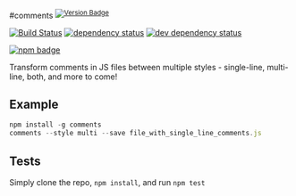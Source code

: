#comments <sup>[![Version Badge][2]][1]</sup>

[![Build Status][3]][4] [![dependency status][5]][6] [![dev dependency status][7]][8]

[![npm badge][9]][1]

Transform comments in JS files between multiple styles - single-line, multi-line, both, and more to come!

## Example

```js
npm install -g comments
comments --style multi --save file_with_single_line_comments.js
```

## Tests
Simply clone the repo, `npm install`, and run `npm test`

[1]: https://npmjs.org/package/comments
[2]: http://vb.teelaun.ch/ljharb/node-comments.svg
[3]: https://travis-ci.org/ljharb/node-comments.png
[4]: https://travis-ci.org/ljharb/node-comments
[5]: https://david-dm.org/ljharb/node-comments.png
[6]: https://david-dm.org/ljharb/node-comments
[7]: https://david-dm.org/ljharb/node-comments/dev-status.png
[8]: https://david-dm.org/ljharb/node-comments#info=devDependencies
[9]: https://nodei.co/npm/comments.png?downloads=true&stars=true

